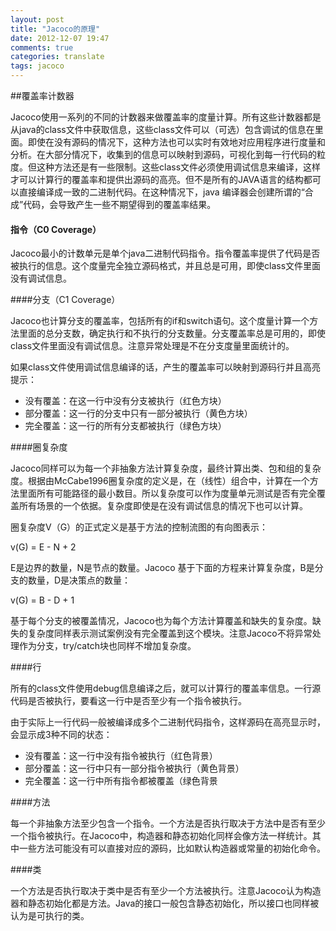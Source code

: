 ```yaml
---
layout: post
title: "Jacoco的原理"
date: 2012-12-07 19:47
comments: true
categories: translate
tags: jacoco
---
```

  
##覆盖率计数器  

Jacoco使用一系列的不同的计数器来做覆盖率的度量计算。所有这些计数器都是从java的class文件中获取信息，这些class文件可以（可选）包含调试的信息在里面。即使在没有源码的情况下，这种方法也可以实时有效地对应用程序进行度量和分析。在大部分情况下，收集到的信息可以映射到源码，可视化到每一行代码的粒度。但这种方法还是有一些限制。这些class文件必须使用调试信息来编译，这样才可以计算行的覆盖率和提供出源码的高亮。但不是所有的JAVA语言的结构都可以直接编译成一致的二进制代码。在这种情况下，java 编译器会创建所谓的“合成”代码，会导致产生一些不期望得到的覆盖率结果。  
  
<!--more-->  
#### 指令（C0 Coverage）  
  
Jacoco最小的计数单元是单个java二进制代码指令。指令覆盖率提供了代码是否被执行的信息。这个度量完全独立源码格式，并且总是可用，即使class文件里面没有调试信息。  
  
####分支（C1 Coverage）  
  
Jacoco也计算分支的覆盖率，包括所有的if和switch语句。这个度量计算一个方法里面的总分支数，确定执行和不执行的分支数量。分支覆盖率总是可用的，即使class文件里面没有调试信息。注意异常处理是不在分支度量里面统计的。  
  
如果class文件使用调试信息编译的话，产生的覆盖率可以映射到源码行并且高亮提示：    
  
* 没有覆盖：在这一行中没有分支被执行（红色方块）
* 部分覆盖：这一行的分支中只有一部分被执行（黄色方块）
* 完全覆盖：这一行的所有分支都被执行（绿色方块）

####圈复杂度  

Jacoco同样可以为每一个非抽象方法计算复杂度，最终计算出类、包和组的复杂度。根据由McCabe1996圈复杂度的定义是，在（线性）组合中，计算在一个方法里面所有可能路径的最小数目。所以复杂度可以作为度量单元测试是否有完全覆盖所有场景的一个依据。复杂度即使是在没有调试信息的情况下也可以计算。  
  
圈复杂度V（G）的正式定义是基于方法的控制流图的有向图表示：  
  
v(G) = E - N + 2  

E是边界的数量，N是节点的数量。Jacoco 基于下面的方程来计算复杂度，B是分支的数量，D是决策点的数量：  
  
v(G) = B - D + 1  
  
基于每个分支的被覆盖情况，Jacoco也为每个方法计算覆盖和缺失的复杂度。缺失的复杂度同样表示测试案例没有完全覆盖到这个模块。注意Jacoco不将异常处理作为分支，try/catch块也同样不增加复杂度。  
  
####行  
  
所有的class文件使用debug信息编译之后，就可以计算行的覆盖率信息。一行源代码是否被执行，要看这一行中是否至少有一个指令被执行。  
  
由于实际上一行代码一般被编译成多个二进制代码指令，这样源码在高亮显示时，会显示成3种不同的状态：  

* 没有覆盖：这一行中没有指令被执行（红色背景）
* 部分覆盖：这一行中只有一部分指令被执行（黄色背景）
* 完全覆盖：这一行中所有指令都被覆盖（绿色背景
  
####方法  

每一个非抽象方法至少包含一个指令。一个方法是否执行取决于方法中是否有至少一个指令被执行。在Jacoco中，构造器和静态初始化同样会像方法一样统计。其中一些方法可能没有可以直接对应的源码，比如默认构造器或常量的初始化命令。  
  
####类  

一个方法是否执行取决于类中是否有至少一个方法被执行。注意Jacoco认为构造器和静态初始化都是方法。Java的接口一般包含静态初始化，所以接口也同样被认为是可执行的类。  
  
